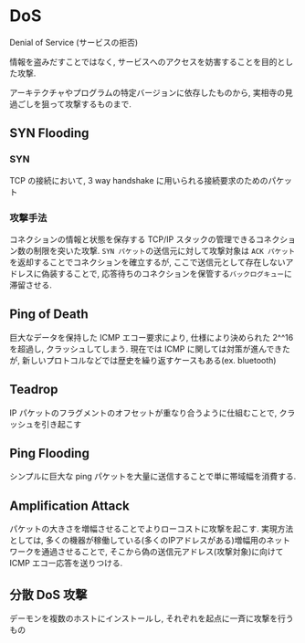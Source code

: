 # DoS
Denial of Service (サービスの拒否)

情報を盗みだすことではなく, サービスへのアクセスを妨害することを目的とした攻撃.

アーキテクチャやプログラムの特定バージョンに依存したものから, 実相寺の見過ごしを狙って攻撃するものまで.

## SYN Flooding
### SYN
TCP の接続において, 3 way handshake に用いられる接続要求のためのパケット

### 攻撃手法
コネクションの情報と状態を保存する TCP/IP スタックの管理できるコネクション数の制限を突いた攻撃.
`SYN パケット`の送信元に対して攻撃対象は `ACK パケット`を返却することでコネクションを確立するが, ここで送信元として存在しないアドレスに偽装することで, 応答待ちのコネクションを保管する`バックログキュー`に滞留させる.

## Ping of Death
巨大なデータを保持した ICMP エコー要求により, 仕様により決められた 2^^16 を超過し, クラッシュしてしまう.
現在では ICMP に関しては対策が進んできたが, 新しいプロトコルなどでは歴史を繰り返すケースもある(ex. bluetooth)

## Teadrop
IP パケットのフラグメントのオフセットが重なり合うように仕組むことで, クラッシュを引き起こす

## Ping Flooding
シンプルに巨大な ping パケットを大量に送信することで単に帯域幅を消費する.

## Amplification Attack
パケットの大きさを増幅させることでよりローコストに攻撃を起こす.
実現方法としては, 多くの機器が稼働している(多くのIPアドレスがある)増幅用のネットワークを通過させることで, そこから偽の送信元アドレス(攻撃対象)に向けて ICMP エコー応答を送りつける.

## 分散 DoS 攻撃
デーモンを複数のホストにインストールし, それぞれを起点に一斉に攻撃を行うもの
